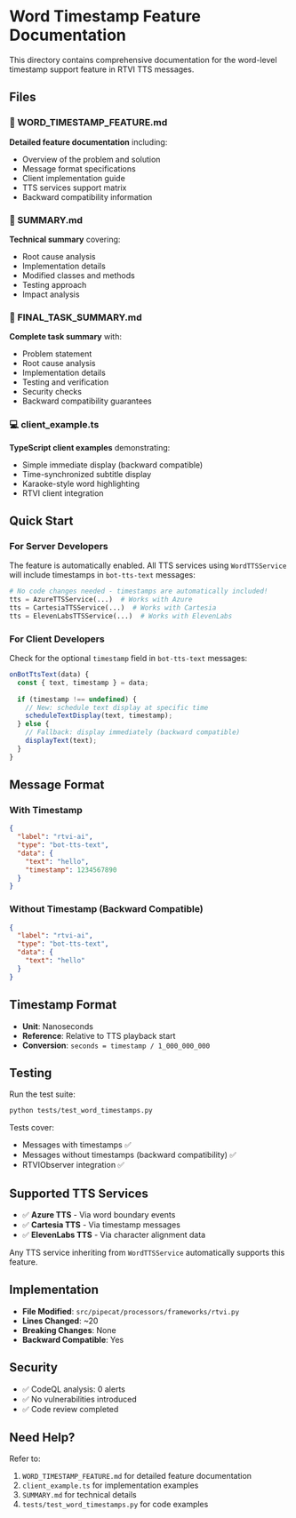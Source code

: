 # Word Timestamp Feature Documentation

This directory contains comprehensive documentation for the word-level timestamp support feature in RTVI TTS messages.

## Files

### 📄 WORD_TIMESTAMP_FEATURE.md
**Detailed feature documentation** including:
- Overview of the problem and solution
- Message format specifications
- Client implementation guide
- TTS services support matrix
- Backward compatibility information

### 📄 SUMMARY.md
**Technical summary** covering:
- Root cause analysis
- Implementation details
- Modified classes and methods
- Testing approach
- Impact analysis

### 📄 FINAL_TASK_SUMMARY.md
**Complete task summary** with:
- Problem statement
- Root cause analysis
- Implementation details
- Testing and verification
- Security checks
- Backward compatibility guarantees

### 💻 client_example.ts
**TypeScript client examples** demonstrating:
- Simple immediate display (backward compatible)
- Time-synchronized subtitle display
- Karaoke-style word highlighting
- RTVI client integration

## Quick Start

### For Server Developers
The feature is automatically enabled. All TTS services using `WordTTSService` will include timestamps in `bot-tts-text` messages:

```python
# No code changes needed - timestamps are automatically included!
tts = AzureTTSService(...)  # Works with Azure
tts = CartesiaTTSService(...)  # Works with Cartesia
tts = ElevenLabsTTSService(...)  # Works with ElevenLabs
```

### For Client Developers
Check for the optional `timestamp` field in `bot-tts-text` messages:

```typescript
onBotTtsText(data) {
  const { text, timestamp } = data;
  
  if (timestamp !== undefined) {
    // New: schedule text display at specific time
    scheduleTextDisplay(text, timestamp);
  } else {
    // Fallback: display immediately (backward compatible)
    displayText(text);
  }
}
```

## Message Format

### With Timestamp
```json
{
  "label": "rtvi-ai",
  "type": "bot-tts-text",
  "data": {
    "text": "hello",
    "timestamp": 1234567890
  }
}
```

### Without Timestamp (Backward Compatible)
```json
{
  "label": "rtvi-ai",
  "type": "bot-tts-text",
  "data": {
    "text": "hello"
  }
}
```

## Timestamp Format
- **Unit**: Nanoseconds
- **Reference**: Relative to TTS playback start
- **Conversion**: `seconds = timestamp / 1_000_000_000`

## Testing

Run the test suite:
```bash
python tests/test_word_timestamps.py
```

Tests cover:
- Messages with timestamps ✅
- Messages without timestamps (backward compatibility) ✅
- RTVIObserver integration ✅

## Supported TTS Services
- ✅ **Azure TTS** - Via word boundary events
- ✅ **Cartesia TTS** - Via timestamp messages
- ✅ **ElevenLabs TTS** - Via character alignment data

Any TTS service inheriting from `WordTTSService` automatically supports this feature.

## Implementation
- **File Modified**: `src/pipecat/processors/frameworks/rtvi.py`
- **Lines Changed**: ~20
- **Breaking Changes**: None
- **Backward Compatible**: Yes

## Security
- ✅ CodeQL analysis: 0 alerts
- ✅ No vulnerabilities introduced
- ✅ Code review completed

## Need Help?
Refer to:
1. `WORD_TIMESTAMP_FEATURE.md` for detailed feature documentation
2. `client_example.ts` for implementation examples
3. `SUMMARY.md` for technical details
4. `tests/test_word_timestamps.py` for code examples
